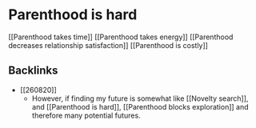 # Parenthood is hard
[[Parenthood takes time]]
[[Parenthood takes energy]]
[[Parenthood decreases relationship satisfaction]]
[[Parenthood is costly]]

## Backlinks
* [[260820]]
	* However, if finding my future is somewhat like [[Novelty search]], and [[Parenthood is hard]], [[Parenthood blocks exploration]] and therefore many potential futures.

<!-- #Life -->

<!-- {BearID:0D1DBB9B-8F48-4DF2-AD31-ACBB743A0AD7-15756-00001304281DC7A6} -->
